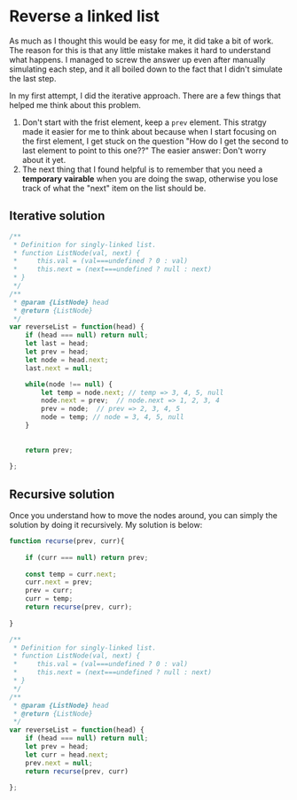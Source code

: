 # Reverse a linked list

As much as I thought this would be easy for me, it did take a bit of work. The reason for this is that any little mistake makes it hard to understand what happens. 
I managed to screw the answer up even after manually simulating each step, and it all boiled down to the fact that I didn't simulate the last step. 

In my first attempt, I did the iterative approach. There are a few things that helped me think about this problem. 

1) Don't start with the frist element, keep a `prev` element. This stratgy made it easier for me to think about because when I start focusing on the first element, I get stuck on the question "How do I get the second to last element to point to this one??" The easier answer: Don't worry about it yet. 
2) The next thing that I found helpful is to remember that you need a **temporary vairable** when you are doing the swap, otherwise you lose track of what the "next" item on the list should be. 

## Iterative solution

```javascript
/**
 * Definition for singly-linked list.
 * function ListNode(val, next) {
 *     this.val = (val===undefined ? 0 : val)
 *     this.next = (next===undefined ? null : next)
 * }
 */
/**
 * @param {ListNode} head
 * @return {ListNode}
 */
var reverseList = function(head) {
    if (head === null) return null; 
    let last = head; 
    let prev = head; 
    let node = head.next; 
    last.next = null; 

    while(node !== null) {  
        let temp = node.next; // temp => 3, 4, 5, null
        node.next = prev;  // node.next => 1, 2, 3, 4
        prev = node;  // prev => 2, 3, 4, 5
        node = temp; // node = 3, 4, 5, null
    }
    
    
    return prev;
    
};
```


## Recursive solution
Once you understand how to move the nodes around, you can simply the solution by doing it recursively. My solution is below: 

```javascript
function recurse(prev, curr){
    
    if (curr === null) return prev; 
    
    const temp = curr.next; 
    curr.next = prev; 
    prev = curr; 
    curr = temp; 
    return recurse(prev, curr); 
    
}

/**
 * Definition for singly-linked list.
 * function ListNode(val, next) {
 *     this.val = (val===undefined ? 0 : val)
 *     this.next = (next===undefined ? null : next)
 * }
 */
/**
 * @param {ListNode} head
 * @return {ListNode}
 */
var reverseList = function(head) {
    if (head === null) return null; 
    let prev = head; 
    let curr = head.next; 
    prev.next = null; 
    return recurse(prev, curr)
    
};
```
